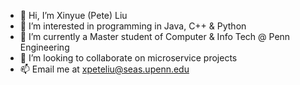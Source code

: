 - 👋 Hi, I’m Xinyue (Pete) Liu
- 👀 I’m interested in programming in Java, C++ & Python
- 🌱 I’m currently a Master student of Computer & Info Tech @ Penn Engineering
- 💞️ I’m looking to collaborate on microservice projects
- 📫 Email me at xpeteliu@seas.upenn.edu

<!---
xpeteliu/xpeteliu is a ✨ special ✨ repository because its `README.md` (this file) appears on your GitHub profile.
You can click the Preview link to take a look at your changes.
--->
